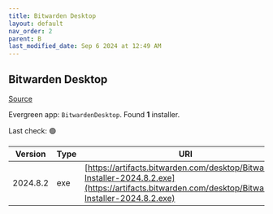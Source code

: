 ```yaml
---
title: Bitwarden Desktop
layout: default
nav_order: 2
parent: B
last_modified_date: Sep 6 2024 at 12:49 AM
---
```


## Bitwarden Desktop

[Source](https://bitwarden.com/)

Evergreen app: `BitwardenDesktop`. Found **1** installer.

Last check: 🟢

| Version  | Type | URI                                                                                                                                                  |
| -------- | ---- | ---------------------------------------------------------------------------------------------------------------------------------------------------- |
| 2024.8.2 | exe  | [https://artifacts.bitwarden.com/desktop/Bitwarden-Installer-2024.8.2.exe](https://artifacts.bitwarden.com/desktop/Bitwarden-Installer-2024.8.2.exe) |
